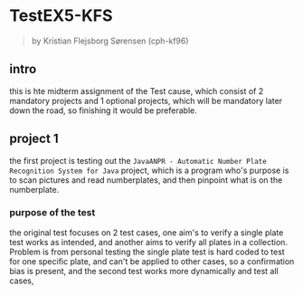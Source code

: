 # TestEX5-KFS
> by Kristian Flejsborg Sørensen (cph-kf96)

## intro
this is hte midterm assignment of the Test cause, which consist of 2 mandatory projects and 1 optional projects, which will be mandatory later down the road, so finishing it would be preferable.   

## project 1
the first project is testing out the `JavaANPR - Automatic
Number Plate Recognition System for Java` project, which is a program who's purpose is to scan pictures and read numberplates, and then pinpoint what is on the numberplate.   

### purpose of the test
the original test focuses on 2 test cases, one aim's to verify a single plate test works as intended, and another aims to verify all plates in a collection. Problem is from personal testing the single plate test is hard coded to test for one specific plate, and can't be applied to other cases, so a confirmation bias is present, and the second test works more dynamically and test all cases, 
